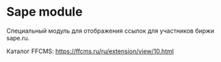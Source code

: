 Sape module
==========

Специальный модуль для отображения ссылок для участников биржи sape.ru. 

Каталог FFCMS: https://ffcms.ru/ru/extension/view/10.html
